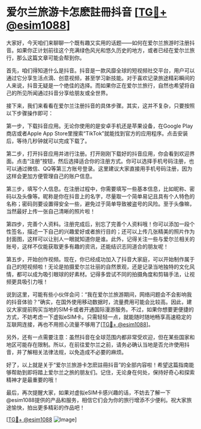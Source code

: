 # 爱尔兰旅游卡怎麽註冊抖音 [[TG💪+ @esim1088](https://t.me/s/esim1088)]

大家好，今天咱们来聊聊一个既有趣又实用的话题——如何在爱尔兰旅游时注册抖音。如果你正计划前往这个充满绿色风光和悠久历史的地方，或者已经在爱尔兰旅行，那么这篇文章可能会帮到你。

首先，咱们得知道什么是抖音。抖音是一款风靡全球的短视频社交平台，用户可以通过它分享生活点滴、创意视频，甚至学习新技能。对于喜欢记录旅途精彩瞬间的人来说，抖音无疑是一个绝佳的选择。而如果你正在爱尔兰旅行，自然也希望将自己的所见所闻通过抖音分享给朋友或全世界。

接下来，我们来看看在爱尔兰注册抖音的具体步骤。其实，这并不复杂，只要按照以下步骤操作即可：

第一步，下载抖音应用。无论你使用的是安卓手机还是苹果设备，在Google Play商店或者Apple App Store里搜索“TikTok”就能找到官方的应用程序。点击安装后，等待几秒钟就可以完成下载了。

第二步，打开抖音应用并进行注册。打开刚刚下载好的抖音应用，你会看到欢迎界面。点击“注册”按钮，然后选择适合你的注册方式。你可以选择手机号码注册，也可以通过微信、QQ等第三方账号登录。这里建议大家直接用手机号码注册，因为这样会更加方便管理自己的账户信息。

第三步，填写个人信息。在注册过程中，你需要填写一些基本信息，比如昵称、密码以及头像等。昵称是你在抖音上的名字，尽量取一个简单易记且具有个人特色的名称；密码则要设置得安全一些，避免过于简单导致被盗号的风险。至于头像嘛，当然最好上传一张自己清晰的照片啦！

第四步，完善个人资料。注册完成后，别忘了完善个人资料哦！你可以添加一段个性签名，描述一下自己的兴趣爱好或者旅行目的；还可以上传几张精美的照片作为封面图，这样可以让别人一眼就知道你是谁。此外，记得关注一些与爱尔兰相关的账号，这样不仅能获取更多有趣的资讯，还能结识志同道合的朋友呢！

第五步，开始创作视频。现在，你已经成功加入了抖音大家庭，可以开始制作属于自己的短视频啦！无论是拍摄爱尔兰壮丽的自然景观，还是记录当地独特的文化风情，都可以成为吸引眼球的好素材。记得多尝试不同的拍摄角度和剪辑手法，让视频更具吸引力哦！

说到这里，可能有些小伙伴会问：“我在爱尔兰旅游期间，网络问题会不会影响我的抖音体验？”确实，在国外使用移动数据时，流量费用可能会比较高。因此，建议大家提前购买当地的SIM卡或者开通国际漫游服务。不过，如果你想要更便捷的方式，不妨考虑一下虚拟eSIM卡。只需轻轻一点，就能随时随地畅享高速稳定的互联网连接，再也不用担心流量不够用了[[TG💪+ @esim1088](https://t.me/s/esim1088)]。

另外，还有一点需要注意：虽然抖音在全球范围内都非常受欢迎，但在某些国家和地区可能存在限制。所以，在前往爱尔兰之前，请务必确认当地是否允许使用抖音，并了解相关法律法规，以免造成不必要的麻烦。

好了，以上就是关于“爱尔兰旅游卡怎麽註冊抖音”的全部内容啦！希望这篇指南能够帮助到即将踏上爱尔兰之旅的朋友们。记住，无论身在何处，保持好奇心和探索精神才是最重要的哦！

最后，再次提醒大家，如果对虚拟eSIM卡感兴趣的话，不妨去了解一下@esim1088提供的产品和服务，相信它们会为你的旅行增添不少便利。祝大家旅途愉快，拍出更多精彩的作品吧！

[[TG💪+ @esim1088](https://t.me/s/esim1088) ![Image](https://i.postimg.cc/4NQfJmqS/Snipaste-2025-05-13-00-14-12.png)]